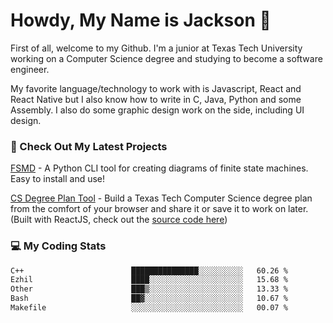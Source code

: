 # Howdy, My Name is Jackson 🤠

First of all, welcome to my Github. I'm a junior at Texas Tech University working on a Computer Science degree and studying to become a software engineer.

My favorite language/technology to work with is Javascript, React and React Native but I also know how to write in C, Java, Python and some Assembly. 
I also do some graphic design work on the side, including UI design.

### 🔨 Check Out My Latest Projects
[FSMD](https://github.com/jaxcksn/FSMD) - A Python CLI tool for creating diagrams of finite state machines. Easy to install and use!

[CS Degree Plan Tool](https://csplan.jaxcksn.dev/) - Build a Texas Tech Computer Science degree plan from the comfort of your browser and share it or save it to work on later. (Built with ReactJS, check out the [source code here](https://github.com/jaxcksn/CompSciDegreePlan))

<!---
jaxcksn/jaxcksn is a ✨ special ✨ repository because its `README.md` (this file) appears on your GitHub profile.
You can click the Preview link to take a look at your changes.
--->

### 💻 My Coding Stats
<!--START_SECTION:waka-->

```txt
C++                        ███████████████░░░░░░░░░░   60.26 %
Ezhil                      ████░░░░░░░░░░░░░░░░░░░░░   15.68 %
Other                      ███▒░░░░░░░░░░░░░░░░░░░░░   13.33 %
Bash                       ██▓░░░░░░░░░░░░░░░░░░░░░░   10.67 %
Makefile                   ░░░░░░░░░░░░░░░░░░░░░░░░░   00.07 %
```

<!--END_SECTION:waka-->
